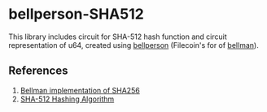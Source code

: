 # bellperson-SHA512

This library includes circuit for SHA-512 hash function and circuit representation of u64, created using [bellperson](https://github.com/filecoin-project/bellperson) (Filecoin's for of [bellman](https://github.com/zkcrypto/bellman)).

## References
1. [Bellman implementation of SHA256](https://github.com/zkcrypto/bellman/blob/main/src/gadgets/sha256.rs)
2. [SHA-512 Hashing Algorithm](https://www.brainkart.com/article/Secure-Hash-Algorithm-(SHA)_8450/)
